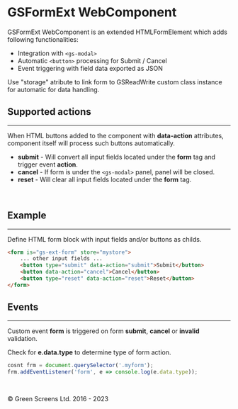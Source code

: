 # GSFormExt WebComponent

GSFormExt WebComponent is an extended HTMLFormElement which adds following functionalities:

* Integration with ```<gs-modal>```
* Automatic ```<button>``` processing for Submit / Cancel
* Event triggering with field data exported as JSON

Use "storage" atribute to link form to GSReadWrite custom class instance for automatic for data handling.

## Supported actions
---

When HTML buttons added to the component with **data-action** attributes, component itself will process such buttons automatically.

* **submit** - Will convert all input fields located under the **form** tag and trigger event **action**. 
* **cancel** - If form is under the ```<gs-modal>``` panel, panel will be closed.
* **reset**  - Will clear all input fields located under the **form** tag.

<br>

## Example
---

Define HTML form block with input fields and/or buttons as childs.

```html
<form is="gs-ext-form" store="mystore">
    ... other input fields ...
    <button type="submit" data-action="submit">Submit</button>        
    <button data-action="cancel">Cancel</button>
    <button type="reset" data-action="reset">Reset</button>
</form>
```
 
## Events
---

Custom event **form** is triggered on form **submit**, **cancel** or **invalid** validation.

Check for **e.data.type** to determine type of form action.

```JavaScript
cosnt frm = document.querySelector('.myform');
frm.addEventListener('form', e => console.log(e.data.type));
```
<br>

&copy; Green Screens Ltd. 2016 - 2023
